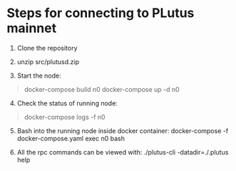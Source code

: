 Steps for connecting to PLutus mainnet
======================================

1. Clone the repository

2. unzip src/plutusd.zip

3. Start the node:
>docker-compose build n0
>docker-compose up -d n0

4. Check the status of running node:
>docker-compose logs -f n0

5. Bash into the running node inside docker container:
docker-compose -f docker-compose.yaml exec n0 bash

6. All the rpc commands can be viewed with:
./plutus-cli -datadir=./.plutus help